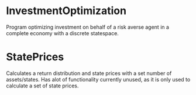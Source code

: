 # InvestmentOptimization
Program optimizing investment on behalf of a risk averse agent in a complete economy with a discrete statespace. 

# StatePrices
Calculates a return distribution and state prices with a set number of assets/states. Has alot of functionality currently unused, as it
is only used to calculate a set of state prices.
